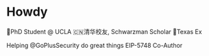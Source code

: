 # Howdy

🐻PhD Student @ UCLA
🇨🇳清华校友, Schwarzman Scholar
🐂Texas Ex

Helping @GoPlusSecurity do great things
EIP-5748 Co-Author
